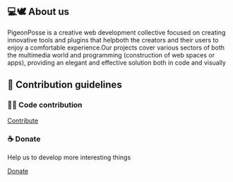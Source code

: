 ## 💻🕊️ About us

PigeonPosse is a creative web development collective focused on creating innovative tools and plugins that helpboth the creators and their users to enjoy a comfortable experience.Our projects cover various sectors of both the multimedia world and programming (construction of web spaces or apps), providing an elegant and effective solution both in code and visually

## 🌈 Contribution guidelines

### 👨‍💻 Code contribution

[Contribute](https://pigeonposse.com/) 

### ☕ Donate

Help us to develop more interesting things

[Donate](https://pigeonposse.com/?popup=donate) 

